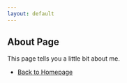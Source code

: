 ```yaml
---
layout: default
---
```

## About Page

This page tells you a little bit about me.

* [Back to Homepage](https://garaquest.github.io)
